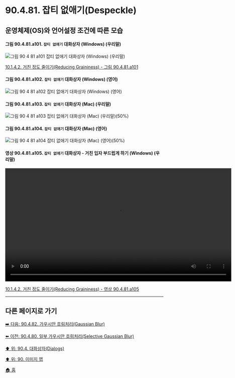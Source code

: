 # 90.4.81. 잡티 없애기(Despeckle)
## 운영체제(OS)와 언어설정 조건에 따른 모습

<a id="90-04-81-a101"></a>

#### 그림 90.4.81.a101. `잡티 없애기` 대화상자 (Windows) (우리말)
![그림 90 4 81 a101  `잡티 없애기` 대화상자 (Windows) (우리말)](https://github.com/wonder13662/gimp/assets/15767104/18fe823c-197d-4c19-b900-bac592aad42d)

[10.1.4.2. 거친 정도 줄이기(Reducing Graininess) - 그림 90.4.81.a101](./10-01-04-02-reducing_graininess.md#90-04-81-a101)

<a id="90-04-81-a102"></a>

#### 그림 90.4.81.a102. `잡티 없애기` 대화상자 (Windows) (영어)
![그림 90 4 81 a102  `잡티 없애기` 대화상자 (Windows) (영어)](https://github.com/wonder13662/gimp/assets/15767104/cd0026d7-bce2-4ad0-a861-7fb59e67dfa5)

#### 그림 90.4.81.a103. `잡티 없애기` 대화상자 (Mac) (우리말)
![그림 90 4 81 a103  `잡티 없애기` 대화상자 (Mac) (우리말)(50%)](https://github.com/wonder13662/gimp/assets/15767104/40789ecf-622c-4df9-a1a7-9184ca66f6de)

#### 그림 90.4.81.a104. `잡티 없애기` 대화상자 (Mac) (영어)
![그림 90 4 81 a104  `잡티 없애기` 대화상자 (Mac) (영어)(50%)](https://github.com/wonder13662/gimp/assets/15767104/70604779-2b81-4824-84b4-d5dc26f2b395)

<a id="90-04-81-a105"></a>

#### 영상 90.4.81.a105. `잡티 없애기` 대화상자 - 거친 입자 부드럽게 하기 (Windows) (우리말)
<video controls="controls" width="720" src="https://github.com/wonder13662/gimp/assets/15767104/9ca58211-df8e-476b-8930-bfc0d781027d"></video>

[10.1.4.2. 거친 정도 줄이기(Reducing Graininess) - 영상 90.4.81.a105](./10-01-04-02-reducing_graininess.md#90-04-81-a105)

***

## 다른 페이지로 가기

[➡️ 다음: 90.4.82. 가우시안 흐림처리(Gaussian Blur)](./90-04-82-gaussian_blur.md)

[⬅️ 이전: 90.4.80. 일부 가우시안 흐림처리(Selective Gaussian Blur)](./90-04-80-selective_gaussian_blur.md)

[⬆️ 위: 90.4. 대화상자(Dialogs)](./90-04-00-dialogs.md)

[⬆️ 위: 90. 이미지 맵](./90-00-image-map.md)

[🏠 홈](./00-home.md)
